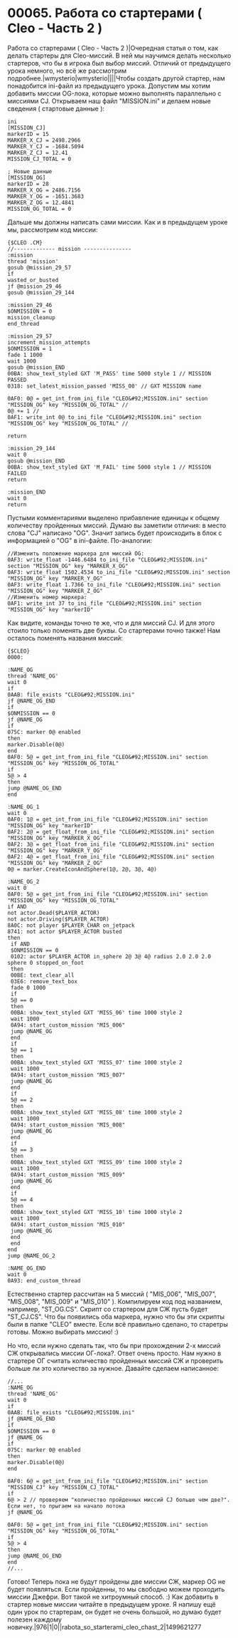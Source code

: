 # 00065. Работа со стартерами ( Cleo - Часть 2 )

Работа со стартерами ( Cleo - Часть 2 )|Очередная статья о том, как делать стартеры для Cleo-миссий. В ней мы научимся делать несколько стартеров, что бы в игрока был выбор миссий. Отличий от предыдущего урока немного, но всё же рассмотрим подробнее.|wmysterio|wmysterio||||Чтобы создать другой стартер, нам понадобится ini-файл из предыдущего урока. Допустим мы хотим добавить миссии OG-лока, которые можно выполнять параллельно с миссиями CJ. Открываем наш файл "MISSION.ini" и делаем новые сведения ( стартовые данные ):

```
ini
[MISSION_CJ]
markerID = 15
MARKER_X_CJ = 2498.2966
MARKER_Y_CJ = -1684.5094
MARKER_Z_CJ = 12.41
MISSION_CJ_TOTAL = 0

; Новые данные
[MISSION_OG]
markerID = 28
MARKER_X_OG = 2486.7156
MARKER_Y_OG = -1651.3683
MARKER_Z_OG = 12.4841
MISSION_OG_TOTAL = 0
```

Дальше мы должны написать сами миссии. Как и в предыдущем уроке мы, рассмотрим код миссии:

```
{$CLEO .CM}
//------------- mission ---------------
:mission
thread 'mission'
gosub @mission_29_57
if
wasted_or_busted
jf @mission_29_46
gosub @mission_29_144

:mission_29_46
$ONMISSION = 0
mission_cleanup
end_thread

:mission_29_57
increment_mission_attempts
$ONMISSION = 1
fade 1 1000
wait 1000
gosub @mission_END
00BA: show_text_styled GXT 'M_PASS' time 5000 style 1 // MISSION PASSED
0318: set_latest_mission_passed 'MISS_00' // GXT MISSION name

0AF0: 0@ = get_int_from_ini_file "CLEO&#92;MISSION.ini" section "MISSION_OG" key "MISSION_OG_TOTAL" //
0@ += 1 //
0AF1: write_int 0@ to_ini_file "CLEO&#92;MISSION.ini" section "MISSION_OG" key "MISSION_OG_TOTAL" //

return

:mission_29_144
wait 0
gosub @mission_END
00BA: show_text_styled GXT 'M_FAIL' time 5000 style 1 // MISSION FAILED
return

:mission_END
wait 0
return
```

Пустыми комментариями выделено прибавление единицы к общему количеству пройденных миссий. Думаю вы заметили отличия: в место слова "CJ" написано "OG". Значит запись будет происходить в блок с информацией о "OG" в ini-файле. По-аналогии:

```
//Изменить положение маркера для миссий OG:
0AF3: write_float -1446.6484 to_ini_file "CLEO&#92;MISSION.ini" section "MISSION_OG" key "MARKER_X_OG"
0AF3: write_float 1502.4534 to_ini_file "CLEO&#92;MISSION.ini" section "MISSION_OG" key "MARKER_Y_OG"
0AF3: write_float 1.7366 to_ini_file "CLEO&#92;MISSION.ini" section "MISSION_OG" key "MARKER_Z_OG"
//Изменить номер маркера:
0AF1: write_int 37 to_ini_file "CLEO&#92;MISSION.ini" section "MISSION_OG" key "markerID"
```

Как видите, команды точно те же, что и для миссий CJ. И для этого стоило только поменять две буквы. Со стартерами точно также! Нам осталось поменять названия миссий:

```
{$CLEO}
0000:

:NAME_OG
thread 'NAME_OG'
wait 0
if
0AAB: file_exists "CLEO&#92;MISSION.ini"
jf @NAME_OG_END
if
$ONMISSION == 0
jf @NAME_OG
if
075C: marker 0@ enabled
then
marker.Disable(0@)
end
0AF0: 5@ = get_int_from_ini_file "CLEO&#92;MISSION.ini" section "MISSION_OG" key "MISSION_OG_TOTAL"
if
5@ > 4
then
jump @NAME_OG_END
end

:NAME_OG_1
wait 0
0AF0: 1@ = get_int_from_ini_file "CLEO&#92;MISSION.ini" section "MISSION_OG" key "markerID"
0AF2: 2@ = get_float_from_ini_file "CLEO&#92;MISSION.ini" section "MISSION_OG" key "MARKER_X_OG"
0AF2: 3@ = get_float_from_ini_file "CLEO&#92;MISSION.ini" section "MISSION_OG" key "MARKER_Y_OG"
0AF2: 4@ = get_float_from_ini_file "CLEO&#92;MISSION.ini" section "MISSION_OG" key "MARKER_Z_OG"
0@ = marker.CreateIconAndSphere(1@, 2@, 3@, 4@)

:NAME_OG_2
wait 0
0AF0: 5@ = get_int_from_ini_file "CLEO&#92;MISSION.ini" section "MISSION_OG" key "MISSION_OG_TOTAL"
if AND
not actor.Dead($PLAYER_ACTOR)
not actor.Driving($PLAYER_ACTOR)
8A0C: not player $PLAYER_CHAR on_jetpack
8741: not actor $PLAYER_ACTOR busted
then
 if AND
 $ONMISSION == 0
 0102: actor $PLAYER_ACTOR in_sphere 2@ 3@ 4@ radius 2.0 2.0 2.0 sphere 0 stopped_on_foot
 then
 00BE: text_clear_all
 03E6: remove_text_box
 fade 0 1000
 if
 5@ == 0
 then
 00BA: show_text_styled GXT 'MISS_06' time 1000 style 2
 wait 1000
 0A94: start_custom_mission "MIS_006"
 jump @NAME_OG
 end
 if
 5@ == 1
 then
 00BA: show_text_styled GXT 'MISS_07' time 1000 style 2
 wait 1000
 0A94: start_custom_mission "MIS_007"
 jump @NAME_OG
 end 
 if
 5@ == 2
 then
 00BA: show_text_styled GXT 'MISS_08' time 1000 style 2
 wait 1000
 0A94: start_custom_mission "MIS_008"
 jump @NAME_OG
 end
 if
 5@ == 3
 then
 00BA: show_text_styled GXT 'MISS_09' time 1000 style 2
 wait 1000
 0A94: start_custom_mission "MIS_009"
 jump @NAME_OG
 end
 if
 5@ == 4
 then
 00BA: show_text_styled GXT 'MISS_10' time 1000 style 2
 wait 1000
 0A94: start_custom_mission "MIS_010"
 jump @NAME_OG
 end
 end 
end
jump @NAME_OG_2

:NAME_OG_END
wait 0
0A93: end_custom_thread
```

Естественно стартер рассчитан на 5 миссий ( "MIS\_006", "MIS\_007", "MIS\_008", "MIS\_009" и "MIS\_010" ). Компилируем код под названием, например, "ST\_OG.CS". Скрипт со стартером для СЖ пусть будет "ST\_CJ.CS". Что бы появились оба маркера, нужно что бы эти скрипты были в папке "CLEO" вместе. Если всё правильно сделано, то старетры готовы. Можно выбирать миссию! :)

Но что, если нужно сделать так, что бы при прохождении 2-х миссий СЖ открывались миссии ОГ-лока?. Ответ очень просто. Нам нужно в стартере ОГ считать количество пройденных миссий СЖ и проверить больше ли это количество за нужное. Давайте сделаем написанное:

```
//...
:NAME_OG
thread 'NAME_OG'
wait 0
if
0AAB: file_exists "CLEO&#92;MISSION.ini"
jf @NAME_OG_END
if
$ONMISSION == 0
jf @NAME_OG
if
075C: marker 0@ enabled
then
marker.Disable(0@)
end

0AF0: 6@ = get_int_from_ini_file "CLEO&#92;MISSION.ini" section "MISSION_CJ" key "MISSION_CJ_TOTAL"
if
6@ > 2 // проверяем "количество пройденных миссий CJ больше чем две?". Если нет, то прыгаем на начало потока
jf @NAME_OG

0AF0: 5@ = get_int_from_ini_file "CLEO&#92;MISSION.ini" section "MISSION_OG" key "MISSION_OG_TOTAL"
if
5@ > 4
then
jump @NAME_OG_END
end
//...
```

Готово! Теперь пока не будут пройдены две миссии СЖ, маркер OG не будет появляться. Если пройденны, то мы свободно можем проходить миссии Джефри. Вот такой не хитроумный способ. :) Как добавить в стартер новые миссии читайте в предыдущем уроке. Я напишу ещё один урок по стартерам, он будет не очень большой, но думаю будет полезен каждому новичку.|976|1|0||rabota\_so\_starterami\_cleo\_chast\_2|1499621277
